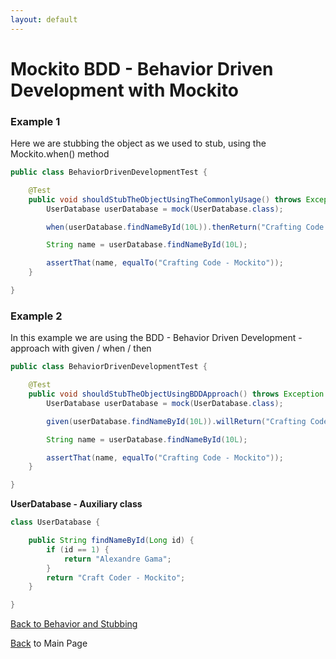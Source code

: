 ```yaml
---
layout: default
---
```


# Mockito BDD - Behavior Driven Development with Mockito

### Example 1

 Here we are stubbing the object as we used to stub, using the Mockito.when() method

```java
public class BehaviorDrivenDevelopmentTest {

	@Test
	public void shouldStubTheObjectUsingTheCommonlyUsage() throws Exception {
		UserDatabase userDatabase = mock(UserDatabase.class);

		when(userDatabase.findNameById(10L)).thenReturn("Crafting Code - Mockito");

		String name = userDatabase.findNameById(10L);

		assertThat(name, equalTo("Crafting Code - Mockito"));
	}

}
```

### Example 2

In this example we are using the BDD - Behavior Driven Development - approach with
given / when / then

```java
public class BehaviorDrivenDevelopmentTest {

	@Test
	public void shouldStubTheObjectUsingBDDApproach() throws Exception {
		UserDatabase userDatabase = mock(UserDatabase.class);

		given(userDatabase.findNameById(10L)).willReturn("Crafting Code - Mockito");

		String name = userDatabase.findNameById(10L);

		assertThat(name, equalTo("Crafting Code - Mockito"));
	}

}
```

**UserDatabase - Auxiliary class**


```java
class UserDatabase {

	public String findNameById(Long id) {
		if (id == 1) {
			return "Alexandre Gama";
		}
		return "Craft Coder - Mockito";
	}

}
```

[Back to Behavior and Stubbing](mockito-behavior-and-stubbing)

[Back](/mockito-crafting-code) to Main Page
